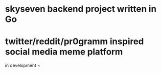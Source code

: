 # skyseven backend project written in Go
# twitter/reddit/pr0gramm inspired social media meme platform

in development ~
